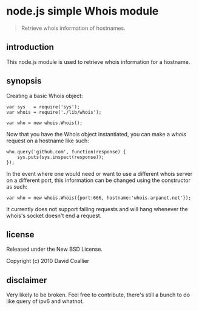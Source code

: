node.js simple Whois module
============================

> Retrieve whois information of hostnames.

introduction
------------
This node.js module is used to retrieve whois information for a hostname.

synopsis
--------

Creating a basic Whois object:

    var sys   = require('sys');
    var whois = require('./lib/whois');

    var who = new whois.Whois();
    
Now that you have the Whois object instantiated, you can make a *whois* request on a hostname like such:
  
    who.query('github.com', function(response) {
        sys.puts(sys.inspect(response));
    });

In the event where one would need or want to use a different whois server on a different port, this information
can be changed using the constructor as such:

    var who = new whois.Whois({port:666, hostname:'whois.arpanet.net'});

It currently does not support failing requests and will hang whenever the whois's socket doesn't end a request.
 
license
-------

Released under the New BSD License.

Copyright (c) 2010 David Coallier


disclaimer
----------

Very likely to be broken. Feel free to contribute, there's still a bunch to do like query of ipv6 and whatnot.

